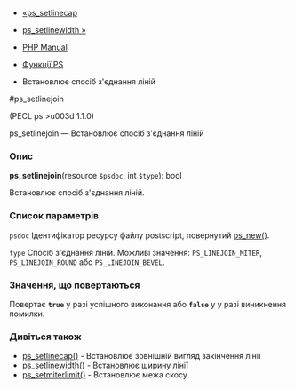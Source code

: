 - [«ps_setlinecap](function.ps-setlinecap.md)
- [ps_setlinewidth »](function.ps-setlinewidth.md)

- [PHP Manual](index.md)
- [Функції PS](ref.ps.md)
- Встановлює спосіб з'єднання ліній

#ps_setlinejoin

(PECL ps \>u003d 1.1.0)

ps_setlinejoin — Встановлює спосіб з'єднання ліній

### Опис

**ps_setlinejoin**(resource `$psdoc`, int `$type`): bool

Встановлює спосіб з'єднання ліній.

### Список параметрів

`psdoc`
Ідентифікатор ресурсу файлу postscript, повернутий
[ps_new()](function.ps-new.md).

`type`
Спосіб з'єднання ліній. Можливі значення: `PS_LINEJOIN_MITER`,
`PS_LINEJOIN_ROUND` або `PS_LINEJOIN_BEVEL`.

### Значення, що повертаються

Повертає **`true`** у разі успішного виконання або **`false`** у
у разі виникнення помилки.

### Дивіться також

- [ps_setlinecap()](function.ps-setlinecap.md) - Встановлює
зовнішній вигляд закінчення лінії
- [ps_setlinewidth()](function.ps-setlinewidth.md) - Встановлює
ширину лінії
- [ps_setmiterlimit()](function.ps-setmiterlimit.md) - Встановлює
межа скосу
